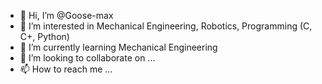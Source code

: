 - 👋 Hi, I’m @Goose-max
- 👀 I’m interested in Mechanical Engineering, Robotics, Programming (C, C+, Python)
- 🌱 I’m currently learning Mechanical Engineering
- 💞️ I’m looking to collaborate on ...
- 📫 How to reach me ...

<!---
Goose-max/Goose-max is a ✨ special ✨ repository because its `README.md` (this file) appears on your GitHub profile.
You can click the Preview link to take a look at your changes.
--->
